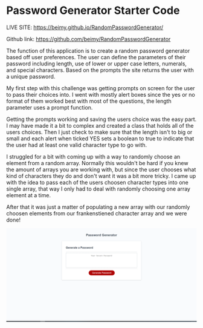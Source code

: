 # Password Generator Starter Code

LIVE SITE: https://beimy.github.io/RandomPasswordGenerator/

Github link: https://github.com/beimy/RandomPasswordGenerator


The function of this application is to create a random password generator based off user preferences. The user can define the parameters of their password including length, use of lower or upper case letters, numerals, and special characters. Based on the prompts the site returns the user with a unique password. 

My first step with this challenge was getting prompts on screen for the user to pass their choices into. I went with mostly alert boxes since the yes or no format of them worked best with most of the questions, the length parameter uses a prompt function. 

Getting the prompts working and saving the users choice was the easy part. I may have made it a bit to complex and created a class that holds all of the users choices. Then I just check to make sure that the length isn't to big or small and each alert when ticked YES sets a boolean to true to indicate that the user had at least one valid character type to go with. 

I struggled for a bit with coming up with a way to randomly choose an element from a random array. Normally this wouldn't be hard if you knew the amount of arrays you are working with, but since the user chooses what kind of characters they do and don't want it was a bit more tricky. I came up with the idea to pass each of the users choosen character types into one single array, that way I only had to deal with randomly choosing one array element at a time. 

After that it was just a matter of populating a new array with our randomly choosen elements from our frankenstiened character array and we were done!

![alt text](/Develop/passwordGen.PNG)